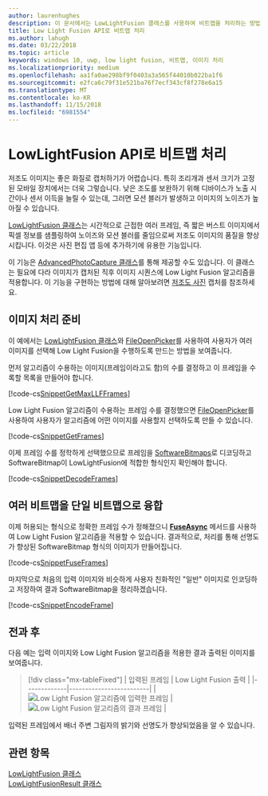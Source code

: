 ```yaml
---
author: laurenhughes
description: 이 문서에서는 LowLightFusion 클래스를 사용하여 비트맵을 처리하는 방법에 대해 설명합니다.
title: Low Light Fusion API로 비트맵 처리
ms.author: lahugh
ms.date: 03/22/2018
ms.topic: article
keywords: windows 10, uwp, low light fusion, 비트맵, 이미지 처리
ms.localizationpriority: medium
ms.openlocfilehash: aa1fa0ae298bf9f0403a3a565f44010b022ba1f6
ms.sourcegitcommit: e2fca6c79f31e521ba76f7ecf343cf8f278e6a15
ms.translationtype: MT
ms.contentlocale: ko-KR
ms.lasthandoff: 11/15/2018
ms.locfileid: "6981554"
---
```

# <a name="process-bitmaps-with-the-lowlightfusion-api"></a>LowLightFusion API로 비트맵 처리

저조도 이미지는 좋은 화질로 캡처하기가 어렵습니다. 특히 조리개과 센서 크기가 고정된 모바일 장치에서는 더욱 그렇습니다. 낮은 조도를 보완하기 위해 디바이스가 노출 시간이나 센서 이득을 늘릴 수 있는데, 그러면 모션 블러가 발생하고 이미지의 노이즈가 높아질 수 있습니다. 

[LowLightFusion 클래스](https://docs.microsoft.com/uwp/api/windows.media.core.lowlightfusion)는 시간적으로 근접한 여러 프레임, 즉 짧은 버스트 이미지에서 픽셀 정보를 샘플링하여 노이즈와 모션 블러를 줄임으로써 저조도 이미지의 품질을 향상시킵니다. 이것은 사진 편집 앱 등에 추가하기에 유용한 기능입니다.

이 기능은 [AdvancedPhotoCapture 클래스](https://docs.microsoft.com/uwp/api/Windows.Media.Capture.AdvancedPhotoCapture)를 통해 제공할 수도 있습니다. 이 클래스는 필요에 다라 이미지가 캡처된 직후 이미지 시퀀스에 Low Light Fusion 알고리즘을 적용합니다. 이 기능을 구현하는 방법에 대해 알아보려면 [저조도 사진](https://docs.microsoft.com/windows/uwp/audio-video-camera/high-dynamic-range-hdr-photo-capture#low-light-photo-capture) 캡처를 참조하세요.

## <a name="prepare-the-images-for-processing"></a>이미지 처리 준비

이 예에서는 [LowLightFusion 클래스](https://docs.microsoft.com/uwp/api/windows.media.core.lowlightfusion)와 [FileOpenPicker](https://docs.microsoft.com/uwp/api/Windows.Storage.Pickers.FileOpenPicker)를 사용하여 사용자가 여러 이미지를 선택해 Low Light Fusion을 수행하도록 만드는 방법을 보여줍니다.

먼저 알고리즘이 수용하는 이미지(프레임이라고도 함)의 수를 결정하고 이 프레임을 수록할 목록을 만들어야 합니다.

[!code-cs[SnippetGetMaxLLFFrames](./code/LowLightFusionSample/cs/MainPage.xaml.cs#SnippetGetMaxLLFFrames)]

Low Light Fusion 알고리즘이 수용하는 프레임 수를 결정했으면 [FileOpenPicker](https://docs.microsoft.com/uwp/api/Windows.Storage.Pickers.FileOpenPicker)를 사용하여 사용자가 알고리즘에 어떤 이미지를 사용할지 선택하도록 만들 수 있습니다.

[!code-cs[SnippetGetFrames](./code/LowLightFusionSample/cs/MainPage.xaml.cs#SnippetGetFrames)]

이제 프레임 수를 정학하게 선택했으므로 프레임을 [SoftwareBitmaps](https://docs.microsoft.com/uwp/api/Windows.Graphics.Imaging.SoftwareBitmap)로 디코딩하고 SoftwareBitmap이 LowLightFusion에 적합한 형식인지 확인해야 합니다.

[!code-cs[SnippetDecodeFrames](./code/LowLightFusionSample/cs/MainPage.xaml.cs#SnippetDecodeFrames)]


## <a name="fuse-the-bitmaps-into-a-single-bitmap"></a>여러 비트맵을 단일 비트맵으로 융합

이제 허용되는 형식으로 정확한 프레임 수가 정해졌으니 **[FuseAsync](https://docs.microsoft.com/uwp/api/windows.media.core.lowlightfusion.fuseasync)** 메서드를 사용하여 Low Light Fusion 알고리즘을 적용할 수 있습니다. 결과적으로, 처리를 통해 선명도가 향상된 SoftwareBitmap 형식의 이미지가 만들어집니다. 

[!code-cs[SnippetFuseFrames](./code/LowLightFusionSample/cs/MainPage.xaml.cs#SnippetFuseFrames)]

마지막으로 처음의 입력 이미지와 비슷하게 사용자 친화적인 "일반" 이미지로 인코딩하고 저장하여 결과 SoftwareBitmap을 정리하겠습니다.

[!code-cs[SnippetEncodeFrame](./code/LowLightFusionSample/cs/MainPage.xaml.cs#SnippetEncodeFrame)]


## <a name="before-and-after"></a>전과 후

다음 예는 입력 이미지와 Low Light Fusion 알고리즘을 적용한 결과 출력된 이미지를 보여줍니다.

> [!div class="mx-tableFixed"] 
| 입력된 프레임 | Low Light Fusion 출력 | 
|-------------|-------------------------|
| ![Low Light Fusion 알고리즘에 입력한 프레임](./images/LLF-Input.png) | ![Low Light Fusion 알고리즘의 결과 프레임](./images/LLF-Output.png) |

입력된 프레임에서 배너 주변 그림자의 밝기와 선명도가 향상되었음을 알 수 있습니다.

## <a name="related-topics"></a>관련 항목 
[LowLightFusion 클래스](https://docs.microsoft.com/uwp/api/windows.media.core.lowlightfusion)  
[LowLightFusionResult 클래스](https://docs.microsoft.com/uwp/api/windows.media.core.lowlightfusionresult)